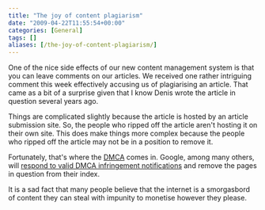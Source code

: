 ```yaml
---
title: "The joy of content plagiarism"
date: "2009-04-22T11:55:54+00:00"
categories: [General]
tags: []
aliases: [/the-joy-of-content-plagiarism/]
---
```


One of the nice side effects of our new content management system is that you can leave comments on our articles. We received one rather intriguing comment this week effectively accusing us of plagiarising an article. That came as a bit of a surprise given that I know Denis wrote the article in question several years ago.

Things are complicated slightly because the article is hosted by an article submission site. So, the people who ripped off the article aren't hosting it on their own site. This does make things more complex because the people who ripped off the article may not be in a position to remove it.

Fortunately, that's where the <a href="https://en.wikipedia.org/wiki/DMCA">DMCA</a> comes in. Google, among many others, will <a href="http://www.google.com/dmca.html#notification">respond to valid DMCA infringement notifications</a> and remove the pages in question from their index.

It is a sad fact that many people believe that the internet is a smorgasbord of content they can steal with impunity to monetise however they please.
